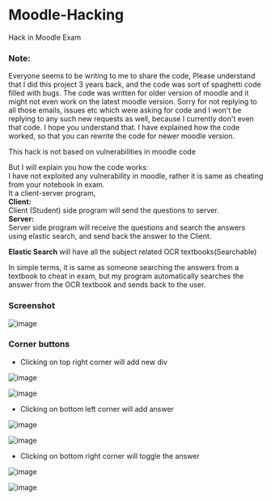 # Moodle-Hacking
Hack in Moodle Exam

### Note:
Everyone seems to be writing to me to share the code, Please understand that I did this project 3 years back, and the code was sort of spaghetti code filled with bugs. The code was written for older version of moodle and it might not even work on the latest moodle version.
Sorry for not replying to all those emails, issues etc which were asking for code and I won't be replying to any such new requests as well, because I currently don't even that code. I hope you understand that.
I have explained how the code worked, so that you can rewrite the code for newer moodle version.
 
This hack is not based on vulnerabilities in moodle code

But I will explain you how the code works:\
I have not exploited any vulnerability in moodle, rather it is same as cheating from your notebook in exam.\
It a client-server program,\
<b>Client:</b>\
Client (Student) side program will send the questions to server.\
<b>Server:</b>\
Server side program will receive the questions and search the answers using elastic search, and send back the answer to the Client.

<b>Elastic Search</b> will have all the subject related OCR textbooks(Searchable)

In simple terms, it is same as someone searching the answers from a textbook to cheat in exam, but my program automatically searches the answer from the OCR textbook and sends back to the user.


### Screenshot

![image](https://github.com/fawazahmed0/moodle-hacking/blob/master/images/-2018-jun-15-003.jpg)


### Corner buttons

- Clicking on top right corner will add new div

![image](https://github.com/fawazahmed0/moodle-hacking/blob/master/images/1.jpg)

![image](https://github.com/fawazahmed0/moodle-hacking/blob/master/images/2.jpg)

- Clicking on bottom left corner will add answer

![image](https://github.com/fawazahmed0/moodle-hacking/blob/master/images/3.jpg)

![image](https://github.com/fawazahmed0/moodle-hacking/blob/master/images/4.jpg)

- Clicking on bottom right corner will toggle the answer

![image](https://github.com/fawazahmed0/moodle-hacking/blob/master/images/5.jpg)

![image](https://github.com/fawazahmed0/moodle-hacking/blob/master/images/6.jpg)
